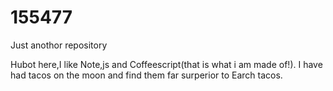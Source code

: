 # 155477
Just anothor repository


Hubot here,I like Note,js and Coffeescript(that is what i am made of!).
I have had tacos on the moon and find them far surperior to Earch tacos.

